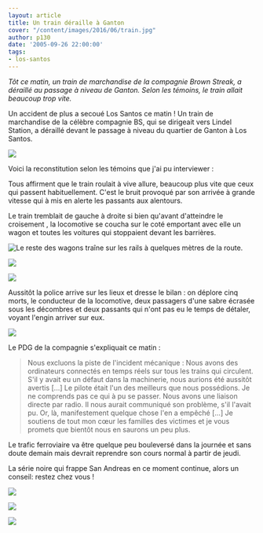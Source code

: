 ```yaml
---
layout: article
title: Un train déraille à Ganton
cover: "/content/images/2016/06/train.jpg"
author: p130
date: '2005-09-26 22:00:00'
tags:
- los-santos
---
```


_Tôt ce matin, un train de marchandise de la compagnie Brown Streak, a déraillé au passage à niveau de Ganton. Selon les témoins, le train allait beaucoup trop vite._

Un accident de plus a secoué Los Santos ce matin ! Un train de marchandise de la célèbre compagnie BS, qui se dirigeait vers Lindel Station, a déraillé devant le passage à niveau du quartier de Ganton à Los Santos.

![](  /content/images/2005/01/train%203.jpg)

Voici la reconstitution selon les témoins que j'ai pu interviewer :

Tous affirment que le train roulait à vive allure, beaucoup plus vite que ceux qui passent habituellement. C'est le bruit provoqué par son arrivée à grande vitesse qui à mis en alerte les passants aux alentours.

Le train tremblait de gauche à droite si bien qu'avant d'atteindre le croisement , la locomotive se coucha sur le coté emportant avec elle un wagon et toutes les voitures qui stoppaient devant les barrières.

![Le reste des wagons traîne sur les rails à quelques mètres de la route.](  /content/images/2005/01/train%209.jpg)

![](  /content/images/2005/01/train%204.jpg)

![](  /content/images/2005/01/train%205.jpg)

Aussitôt la police arrive sur les lieux et dresse le bilan : on déplore cinq morts, le conducteur de la locomotive, deux passagers d'une sabre écrasée sous les décombres et deux passants qui n'ont pas eu le temps de détaler, voyant l'engin arriver sur eux.

![](  /content/images/2005/01/train%206.jpg)

Le PDG de la compagnie s'expliquait ce matin :

> Nous excluons la piste de l'incident mécanique : Nous avons des ordinateurs connectés en temps réels sur tous les trains qui circulent. S'il y avait eu un défaut dans la machinerie, nous aurions été aussitôt avertis [...] Le pilote était l'un des meilleurs que nous possédions. Je ne comprends pas ce qui à pu se passer. Nous avons une liaison directe par radio. Il nous aurait communiqué son problème, s'il l'avait pu. Or, là, manifestement quelque chose l'en a empêché [...] Je soutiens de tout mon cœur les familles des victimes et je vous promets que bientôt nous en saurons un peu plus.

Le trafic ferroviaire va être quelque peu bouleversé dans la journée et sans doute demain mais devrait reprendre son cours normal à partir de jeudi.

La série noire qui frappe San Andreas en ce moment continue, alors un conseil: restez chez vous !

![](  /content/images/2005/01/train%202.jpg)

![](  /content/images/2005/01/train%207.jpg)

![](  /content/images/2005/01/train%208.jpg)

<!--kg-card-end: markdown-->
